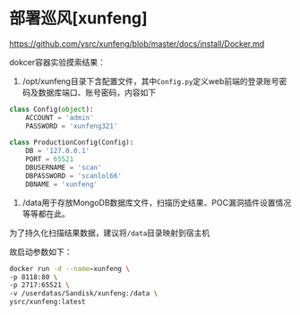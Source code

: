 # 部署巡风[xunfeng]


https://github.com/ysrc/xunfeng/blob/master/docs/install/Docker.md

dokcer容器实验摸索结果：

1. /opt/xunfeng目录下含配置文件，其中`Config.py`定义web前端的登录账号密码及数据库端口、账号密码，内容如下

```python
class Config(object):
    ACCOUNT = 'admin'
    PASSWORD = 'xunfeng321'
 
class ProductionConfig(Config):
    DB = '127.0.0.1'
    PORT = 65521
    DBUSERNAME = 'scan'
    DBPASSWORD = 'scanlol66'
    DBNAME = 'xunfeng'
```

1. /data用于存放MongoDB数据库文件，扫描历史结果、POC漏洞插件设置情况等等都在此。

为了持久化扫描结果数据，建议将`/data`目录映射到宿主机

故启动参数如下：

```bash
docker run -d --name=xunfeng \
-p 8118:80 \
-p 2717:65521 \
-v /userdatas/Sandisk/xunfeng:/data \
ysrc/xunfeng:latest
```


